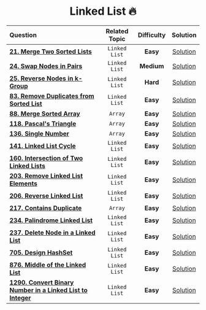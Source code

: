 <div align = "center">
  
# Linked List 🔥

| Question                                                                                                                                        | Related Topic | Difficulty |                                                      Solution                                                       |
| :---------------------------------------------------------------------------------------------------------------------------------------------- | :-----------: | :--------: | :-----------------------------------------------------------------------------------------------------------------: |
| [**21. Merge Two Sorted Lists**](https://leetcode.com/problems/merge-two-sorted-lists/)                                                         | `Linked List` |  **Easy**  |                        [Solution](../Linked%20List/0021.%20Merge%20Two%20Sorted%20Lists.cpp)                        |
| [**24. Swap Nodes in Pairs**](https://leetcode.com/problems/swap-nodes-in-pairs/)                                                               | `Linked List` | **Medium** |                         [Solution](../Linked%20List/0024.%20Swap%20Nodes%20in%20Pairs.cpp)                          |
| [**25. Reverse Nodes in k-Group**](https://leetcode.com/problems/reverse-nodes-in-k-group/)                                                     | `Linked List` |  **Hard**  |                       [Solution](../Linked%20List/0025.%20Reverse%20Nodes%20in%20k-Group.cpp)                       |
| [**83. Remove Duplicates from Sorted List**](https://leetcode.com/problems/remove-duplicates-from-sorted-list/)                                 | `Linked List` |  **Easy**  |                 [Solution](../Linked%20List/0083.%20Remove%20Duplicates%20from%20Sorted%20List.cpp)                 |
| [**88. Merge Sorted Array**](https://leetcode.com/problems/merge-sorted-array/)                                                                 |    `Array`    |  **Easy**  |                               [Solution](../Array/0088.%20Merge%20Sorted%20Array.cpp)                               |
| [**118. Pascal's Triangle**](https://leetcode.com/problems/pascals-triangle/)                                                                   |    `Array`    |  **Easy**  |                                [Solution](../Array/0118.%20Pascal's%20Triangle.cpp)                                 |
| [**136. Single Number**](https://leetcode.com/problems/single-number/)                                                                          |    `Array`    |  **Easy**  |                                  [Solution](../Array/0136.%20Single%20Number.cpp)                                   |
| [**141. Linked List Cycle**](https://leetcode.com/problems/linked-list-cycle/)                                                                  | `Linked List` |  **Easy**  |                           [Solution](../Linked%20List/0141.%20Linked%20List%20Cycle.cpp)                            |
| [**160. Intersection of Two Linked Lists**](https://leetcode.com/problems/intersection-of-two-linked-lists/)                                    | `Linked List` |  **Easy**  |                  [Solution](../Linked%20List/0160.%20Intersection%20of%20Two%20Linked%20Lists.cpp)                  |
| [**203. Remove Linked List Elements**](https://leetcode.com/problems/remove-linked-list-elements/)                                              | `Linked List` |  **Easy**  |                     [Solution](../Linked%20List/0203.%20Remove%20Linked%20List%20Elements.cpp)                      |
| [**206. Reverse Linked List**](https://leetcode.com/problems/reverse-linked-list/)                                                              | `Linked List` |  **Easy**  |                          [Solution](../Linked%20List/0206.%20Reverse%20Linked%20List.cpp)                           |
| [**217. Contains Duplicate**](https://leetcode.com/problems/contains-duplicate/)                                                                |    `Array`    |  **Easy**  |                                [Solution](../Array/0217.%20Contains%20Duplicate.cpp)                                |
| [**234. Palindrome Linked List**](https://leetcode.com/problems/palindrome-linked-list/)                                                        | `Linked List` |  **Easy**  |                         [Solution](../Linked%20List/0234.%20Palindrome%20Linked%20List.cpp)                         |
| [**237. Delete Node in a Linked List**](https://leetcode.com/problems/delete-node-in-a-linked-list/)                                            | `Linked List` |  **Easy**  |                    [Solution](../Linked%20List/0237.Delete%20Node%20in%20a%20Linked%20List.cpp)                     |
| [**705. Design HashSet**](https://leetcode.com/problems/design-hashset/)                                                                        | `Linked List` |  **Easy**  |                              [Solution](../Linked%20List/0705.%20Design%20HashSet.cpp)                              |
| [**876. Middle of the Linked List**](../Linked%20List/0876.%20Middle%20of%20the%20Linked%20List.cpp)                                            | `Linked List` |  **Easy**  |                                          [Solution](../Linked%20List/0876.%20Middle%20of%20the%20Linked%20List.cpp)                                           |
| [**1290. Convert Binary Number in a Linked List to Integer**](https://leetcode.com/problems/convert-binary-number-in-a-linked-list-to-integer/) | `Linked List` |  **Easy**  |     [Solution](../Linked%20List/1290.%20Convert%20Binary%20Number%20in%20a%20Linked%20List%20to%20Integer.cpp)      |

</div>
